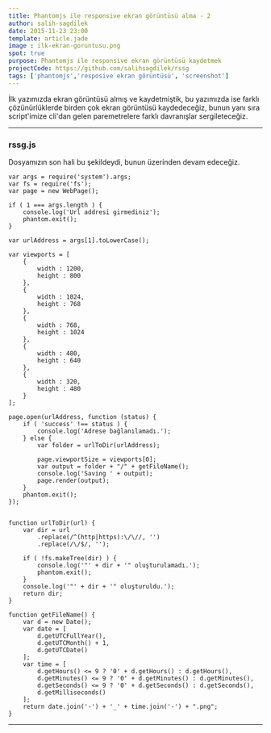 ```yaml
---
title: Phantomjs ile responsive ekran görüntüsü alma - 2
author: salih-sagdilek
date: 2015-11-23 23:00
template: article.jade
image : ilk-ekran-goruntusu.png
spot: true 
purpose: Phantomjs ile responsive ekran görüntüsü kaydetmek
projectCode: https://github.com/salihsagdilek/rssg
tags: ['phantomjs','resposive ekran görüntüsü', 'screenshot']
---
```


İlk yazımızda ekran görüntüsü almış ve kaydetmiştik, bu yazımızda ise farklı çözünürlüklerde birden çok ekran görüntüsü kaydedeceğiz, bunun yanı sıra script'imize cli'dan gelen paremetrelere farklı davranışlar sergileteceğiz.

----

### rssg.js

Dosyamızın son hali bu şekildeydi, bunun üzerinden devam edeceğiz.

```
var args = require('system').args;
var fs = require('fs');
var page = new WebPage();

if ( 1 === args.length ) {
    console.log('Url addresi girmediniz');
    phantom.exit();
}

var urlAddress = args[1].toLowerCase();

var viewports = [
    {
        width : 1200,
        height : 800
    },
    {
        width : 1024,
        height : 768
    },
    {
        width : 768,
        height : 1024
    },
    {
        width : 480,
        height : 640
    },
    {
        width : 320,
        height : 480
    }
];

page.open(urlAddress, function (status) {
    if ( 'success' !== status ) {
        console.log('Adrese bağlanılamadı.');
    } else {
        var folder = urlToDir(urlAddress);

        page.viewportSize = viewports[0];
        var output = folder + "/" + getFileName();
        console.log('Saving ' + output);
        page.render(output);
    }
    phantom.exit();
});


function urlToDir(url) {
    var dir = url
        .replace(/^(http|https):\/\//, '')
        .replace(/\/$/, '');

    if ( !fs.makeTree(dir) ) {
        console.log('"' + dir + '" oluşturulamadı.');
        phantom.exit();
    }
    console.log('"' + dir + '" oluşturuldu.');
    return dir;
}

function getFileName() {
    var d = new Date();
    var date = [
        d.getUTCFullYear(),
        d.getUTCMonth() + 1,
        d.getUTCDate()
    ];
    var time = [
        d.getHours() <= 9 ? '0' + d.getHours() : d.getHours(),
        d.getMinutes() <= 9 ? '0' + d.getMinutes() : d.getMinutes(),
        d.getSeconds() <= 9 ? '0' + d.getSeconds() : d.getSeconds(),
        d.getMilliseconds()
    ];
    return date.join('-') + '_' + time.join('-') + ".png";
}
```

---

